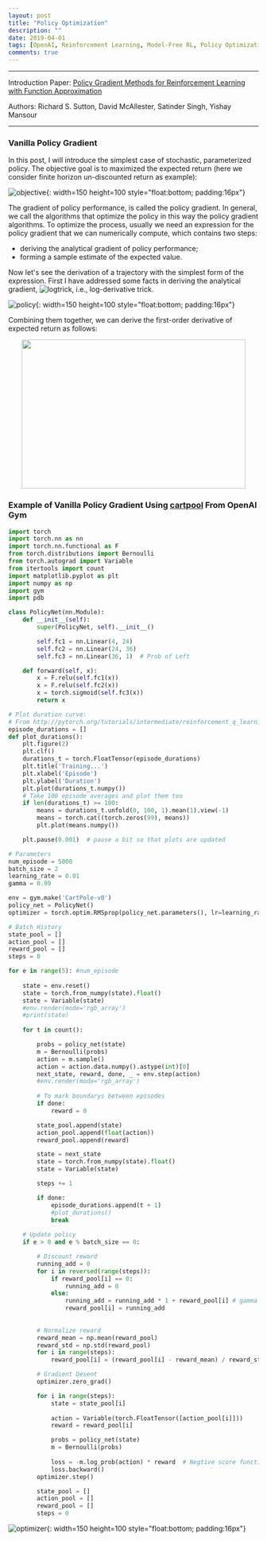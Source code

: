 ```yaml
---
layout: post
title: "Policy Optimization"
description: ""
date: 2019-04-01
tags: [OpenAI, Reinforcement Learning, Model-Free RL, Policy Optimization, Notebook]
comments: true
---
```


---
Introduction Paper: [Policy Gradient Methods for
Reinforcement Learning with Function
Approximation](https://papers.nips.cc/paper/1713-policy-gradient-methods-for-reinforcement-learning-with-function-approximation.pdf)

Authors: Richard S. Sutton, David McAllester, Satinder Singh, Yishay Mansour

___



### Vanilla Policy Gradient

In this post, I will introduce the simplest case of stochastic, parameterized policy. The objective goal is to maximized the expected return (here we consider finite horizon un-discounted return as example):

![objective](https://mengxinji.github.io/Blog/images/policygradient/obj.svg){: width=150 height=100 style="float:bottom; padding:16px"}

The gradient of policy performance, is called the policy gradient. In general, we call the algorithms that optimize the policy in this way the policy gradient algorithms. To optimize the process, usually we need an expression for the policy gradient that we can numerically compute, which contains two steps:

* deriving the analytical gradient of policy performance;
* forming a sample estimate of the expected value.

Now let's see the derivation of a trajectory with the simplest form of the expression. First I have addressed some facts in deriving the analytical gradient, ![logtrick](https://mengxinji.github.io/Blog/images/policygradient/logtrick.svg), i.e., log-derivative trick.  


![policy](https://mengxinji.github.io/Blog/images/policygradient/policy.svg){: width=150 height=100 style="float:bottom; padding:16px"}

Combining them together, we can derive the first-order derivative of expected return as follows:

<p align="center">
  <img width="450" height="300" src="https://mengxinji.github.io/Blog/images/policygradient/gradient.svg">
</p>



### Example of Vanilla Policy Gradient Using [cartpool](https://gym.openai.com/envs/CartPole-v0/) From OpenAI Gym

```python
import torch
import torch.nn as nn
import torch.nn.functional as F
from torch.distributions import Bernoulli
from torch.autograd import Variable
from itertools import count
import matplotlib.pyplot as plt
import numpy as np
import gym
import pdb
```


```python
class PolicyNet(nn.Module):
    def __init__(self):
        super(PolicyNet, self).__init__()

        self.fc1 = nn.Linear(4, 24)
        self.fc2 = nn.Linear(24, 36)
        self.fc3 = nn.Linear(36, 1)  # Prob of Left

    def forward(self, x):
        x = F.relu(self.fc1(x))
        x = F.relu(self.fc2(x))
        x = torch.sigmoid(self.fc3(x))
        return x
```


```python
# Plot duration curve: 
# From http://pytorch.org/tutorials/intermediate/reinforcement_q_learning.html
episode_durations = []
def plot_durations():
    plt.figure(2)
    plt.clf()
    durations_t = torch.FloatTensor(episode_durations)
    plt.title('Training...')
    plt.xlabel('Episode')
    plt.ylabel('Duration')
    plt.plot(durations_t.numpy())
    # Take 100 episode averages and plot them too
    if len(durations_t) >= 100:
        means = durations_t.unfold(0, 100, 1).mean(1).view(-1)
        means = torch.cat((torch.zeros(99), means))
        plt.plot(means.numpy())

    plt.pause(0.001)  # pause a bit so that plots are updated
```


```python
# Parameters
num_episode = 5000
batch_size = 2
learning_rate = 0.01
gamma = 0.99

env = gym.make('CartPole-v0')
policy_net = PolicyNet()
optimizer = torch.optim.RMSprop(policy_net.parameters(), lr=learning_rate)

# Batch History
state_pool = []
action_pool = []
reward_pool = []
steps = 0
```


```python
for e in range(5): #num_episode
    
    state = env.reset()
    state = torch.from_numpy(state).float()
    state = Variable(state)
    #env.render(mode='rgb_array')
    #print(state)
    
    for t in count():

        probs = policy_net(state)
        m = Bernoulli(probs)
        action = m.sample()
        action = action.data.numpy().astype(int)[0]
        next_state, reward, done, _ = env.step(action)
        #env.render(mode='rgb_array')
        
        # To mark boundarys between episodes
        if done:
            reward = 0

        state_pool.append(state)
        action_pool.append(float(action))
        reward_pool.append(reward)

        state = next_state
        state = torch.from_numpy(state).float()
        state = Variable(state)

        steps += 1

        if done:
            episode_durations.append(t + 1)
            #plot_durations()
            break
    
    # Update policy
    if e > 0 and e % batch_size == 0:

        # Discount reward
        running_add = 0
        for i in reversed(range(steps)):
            if reward_pool[i] == 0:
                running_add = 0
            else:
                running_add = running_add * 1 + reward_pool[i] # gamma
                reward_pool[i] = running_add
        
        
        # Normalize reward
        reward_mean = np.mean(reward_pool)
        reward_std = np.std(reward_pool)
        for i in range(steps):
            reward_pool[i] = (reward_pool[i] - reward_mean) / reward_std

        # Gradient Desent
        optimizer.zero_grad()

        for i in range(steps):
            state = state_pool[i]
            
            action = Variable(torch.FloatTensor([action_pool[i]]))
            reward = reward_pool[i]

            probs = policy_net(state)
            m = Bernoulli(probs)
            
            loss = -m.log_prob(action) * reward  # Negtive score function x reward
            loss.backward()
        optimizer.step()

        state_pool = []
        action_pool = []
        reward_pool = []
        steps = 0
```


![optimizer](https://mengxinji.github.io/Blog/images/policygradient/optimize.png){: width=150 height=100 style="float:bottom; padding:16px"}

